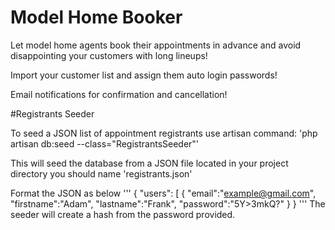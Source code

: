 # Model Home Booker
Let model home agents book their appointments in advance and avoid disappointing your customers with long lineups!

Import your customer list and assign them auto login passwords!

Email notifications for confirmation and cancellation!

#Registrants Seeder

To seed a JSON list of appointment registrants use artisan command:
'php artisan db:seed --class="RegistrantsSeeder"'

This will seed the database from a JSON file located in your project directory you should name 'registrants.json'

Format the JSON as below
'''
{
"users": [
  {
    "email":"example@gmail.com",
    "firstname":"Adam",
    "lastname":"Frank",
    "password":"5Y>3mkQ?"
 }
}
'''
The seeder will create a hash from the password provided.
